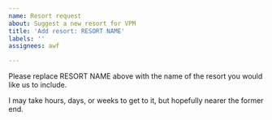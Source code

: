 ```yaml
---
name: Resort request
about: Suggest a new resort for VPM
title: 'Add resort: RESORT NAME'
labels: ''
assignees: awf

---
```


Please replace RESORT NAME above with the name of the resort you would like us to include.

I may take hours, days, or weeks to get to it, but hopefully nearer the former end.
